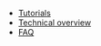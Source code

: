 * [Tutorials](https://pococms.com/docs/tutorials.html)
* [Technical overview](https://pococms.com/docs/technical-overview.html)
* [FAQ](https://pococms.com/faq)

